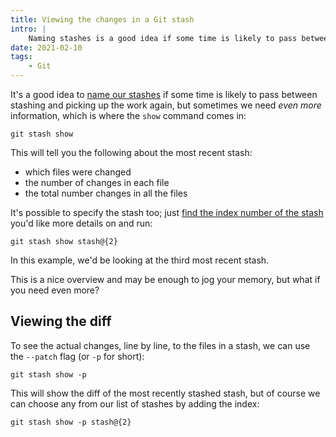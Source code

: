 ```yaml
---
title: Viewing the changes in a Git stash
intro: |
    Naming stashes is a good idea if some time is likely to pass between stashing and picking up the work again, but sometimes we need even more info.
date: 2021-02-10
tags:
    - Git
---
```


It's a good idea to [name our stashes](/blog/giving-your-git-stash-a-name) if some time is likely to pass between stashing and picking up the work again, but sometimes we need *even more* information, which is where the `show` command comes in:

```git
git stash show
```

This will tell you the following about the most recent stash:

- which files were changed
- the number of changes in each file
- the total number changes in all the files

It's possible to specify the stash too; just [find the index number of the stash](choosing-a-stash-from-the-list) you'd like more details on and run:

```git
git stash show stash@{2}
```

In this example, we'd be looking at the third most recent stash.

This is a nice overview and may be enough to jog your memory, but what if you need even more?


## Viewing the diff

To see the actual changes, line by line, to the files in a stash, we can use the `--patch` flag (or `-p` for short):

```git
git stash show -p
```

This will show the diff of the most recently stashed stash, but of course we can choose any from our list of stashes by adding the index:

```git
git stash show -p stash@{2}
```
